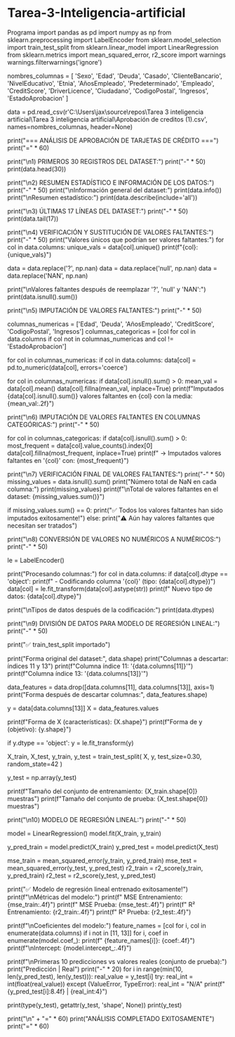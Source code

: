 # Tarea-3-Inteligencia-artificial
Programa
import pandas as pd
import numpy as np
from sklearn.preprocessing import LabelEncoder
from sklearn.model_selection import train_test_split
from sklearn.linear_model import LinearRegression
from sklearn.metrics import mean_squared_error, r2_score
import warnings
warnings.filterwarnings('ignore')

nombres_columnas = [
    'Sexo', 'Edad', 'Deuda', 'Casado', 'ClienteBancario', 'NivelEducativo',
    'Etnia', 'AñosEmpleado', 'Predeterminado', 'Empleado', 'CreditScore',
    'DriverLicence', 'Ciudadano', 'CodigoPostal', 'Ingresos', 'EstadoAprobacion'
]

data = pd.read_csv(r'C:\Users\jax\source\repos\Tarea 3 inteligencia artificial\Tarea 3 inteligencia artificial\Aprobación de creditos (1).csv', names=nombres_columnas, header=None)

print("=== ANÁLISIS DE APROBACIÓN DE TARJETAS DE CRÉDITO ===")
print("=" * 60)

print("\n1) PRIMEROS 30 REGISTROS DEL DATASET:")
print("-" * 50)
print(data.head(30))

print("\n2) RESUMEN ESTADÍSTICO E INFORMACIÓN DE LOS DATOS:")
print("-" * 50)
print("\nInformación general del dataset:")
print(data.info())
print("\nResumen estadístico:")
print(data.describe(include='all'))

print("\n3) ÚLTIMAS 17 LÍNEAS DEL DATASET:")
print("-" * 50)
print(data.tail(17))

print("\n4) VERIFICACIÓN Y SUSTITUCIÓN DE VALORES FALTANTES:")
print("-" * 50)
print("Valores únicos que podrían ser valores faltantes:")
for col in data.columns:
    unique_vals = data[col].unique()
    print(f"{col}: {unique_vals}")

data = data.replace('?', np.nan)
data = data.replace('null', np.nan)
data = data.replace('NAN', np.nan)

print("\nValores faltantes después de reemplazar '?', 'null' y 'NAN':")
print(data.isnull().sum())

print("\n5) IMPUTACIÓN DE VALORES FALTANTES:")
print("-" * 50)

columnas_numericas = ['Edad', 'Deuda', 'AñosEmpleado', 'CreditScore', 'CodigoPostal', 'Ingresos']
columnas_categoricas = [col for col in data.columns if col not in columnas_numericas and col != 'EstadoAprobacion']

for col in columnas_numericas:
    if col in data.columns:
        data[col] = pd.to_numeric(data[col], errors='coerce')

for col in columnas_numericas:
    if data[col].isnull().sum() > 0:
        mean_val = data[col].mean()
        data[col].fillna(mean_val, inplace=True)
        print(f"Imputados {data[col].isnull().sum()} valores faltantes en {col} con la media: {mean_val:.2f}")

print("\n6) IMPUTACIÓN DE VALORES FALTANTES EN COLUMNAS CATEGÓRICAS:")
print("-" * 50)

for col in columnas_categoricas:
    if data[col].isnull().sum() > 0:
        most_frequent = data[col].value_counts().index[0]
        data[col].fillna(most_frequent, inplace=True)
        print(f"  -> Imputados valores faltantes en '{col}' con: {most_frequent}")

print("\n7) VERIFICACIÓN FINAL DE VALORES FALTANTES:")
print("-" * 50)
missing_values = data.isnull().sum()
print("Número total de NaN en cada columna:")
print(missing_values)
print(f"\nTotal de valores faltantes en el dataset: {missing_values.sum()}")

if missing_values.sum() == 0:
    print("✅ Todos los valores faltantes han sido imputados exitosamente!")
else:
    print("⚠️ Aún hay valores faltantes que necesitan ser tratados")

print("\n8) CONVERSIÓN DE VALORES NO NUMÉRICOS A NUMÉRICOS:")
print("-" * 50)

le = LabelEncoder()

print("Procesando columnas:")
for col in data.columns:
    if data[col].dtype == 'object':
        print(f"  - Codificando columna '{col}' (tipo: {data[col].dtype})")
        data[col] = le.fit_transform(data[col].astype(str))
        print(f"    Nuevo tipo de datos: {data[col].dtype}")

print("\nTipos de datos después de la codificación:")
print(data.dtypes)

print("\n9) DIVISIÓN DE DATOS PARA MODELO DE REGRESIÓN LINEAL:")
print("-" * 50)

print("✅ train_test_split importado")

print("Forma original del dataset:", data.shape)
print("Columnas a descartar: índices 11 y 13")
print(f"Columna índice 11: '{data.columns[11]}'")
print(f"Columna índice 13: '{data.columns[13]}'")

data_features = data.drop([data.columns[11], data.columns[13]], axis=1)
print("Forma después de descartar columnas:", data_features.shape)

y = data[data.columns[13]]
X = data_features.values

print(f"Forma de X (características): {X.shape}")
print(f"Forma de y (objetivo): {y.shape}")

if y.dtype == 'object':
    y = le.fit_transform(y)

X_train, X_test, y_train, y_test = train_test_split(
    X, y, test_size=0.30, random_state=42
)

y_test = np.array(y_test)

print(f"Tamaño del conjunto de entrenamiento: {X_train.shape[0]} muestras")
print(f"Tamaño del conjunto de prueba: {X_test.shape[0]} muestras")

print("\n10) MODELO DE REGRESIÓN LINEAL:")
print("-" * 50)

model = LinearRegression()
model.fit(X_train, y_train)

y_pred_train = model.predict(X_train)
y_pred_test = model.predict(X_test)

mse_train = mean_squared_error(y_train, y_pred_train)
mse_test = mean_squared_error(y_test, y_pred_test)
r2_train = r2_score(y_train, y_pred_train)
r2_test = r2_score(y_test, y_pred_test)

print("✅ Modelo de regresión lineal entrenado exitosamente!")
print(f"\nMétricas del modelo:")
print(f"  MSE Entrenamiento: {mse_train:.4f}")
print(f"  MSE Prueba: {mse_test:.4f}")
print(f"  R² Entrenamiento: {r2_train:.4f}")
print(f"  R² Prueba: {r2_test:.4f}")

print(f"\nCoeficientes del modelo:")
feature_names = [col for i, col in enumerate(data.columns) if i not in [11, 13]]
for i, coef in enumerate(model.coef_):
    print(f"  {feature_names[i]}: {coef:.4f}")
print(f"\nIntercept: {model.intercept_:.4f}")

print(f"\nPrimeras 10 predicciones vs valores reales (conjunto de prueba):")
print("Predicción | Real")
print("-" * 20)
for i in range(min(10, len(y_pred_test), len(y_test))):
    real_value = y_test[i]
    try:
        real_int = int(float(real_value))
    except (ValueError, TypeError):
        real_int = "N/A"
    print(f"{y_pred_test[i]:8.4f} | {real_int:4}")

print(type(y_test), getattr(y_test, 'shape', None))
print(y_test)

print("\n" + "=" * 60)
print("ANÁLISIS COMPLETADO EXITOSAMENTE")
print("=" * 60)
